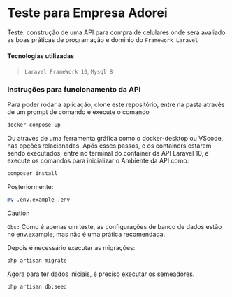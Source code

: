 # Teste para Empresa Adorei
Teste: construção de uma API para compra de celulares onde será avaliado
as boas práticas de programação e dominio do `Framework Laravel`

#### Tecnologias utilizadas
> `Laravel FrameWork 10`, `Mysql 8`

### Instruções para funcionamento da APi 
Para poder rodar a aplicação, clone este repositório, entre na pasta através de um prompt de comando e execute o comando 

```bash
docker-compose up
```

Ou através de uma ferramenta gráfica como o docker-desktop ou VScode, nas opções relacionadas. Após esses passos, e os containers estarem sendo executados, entre no terminal do container da API Laravel 10, e execute os comandos para inicializar o Ambiente da API como:

```bash
composer install
```

Posteriormente:
```bash
mv .env.example .env
```

> [!CAUTION]
> `Obs:` Como é apenas um teste, as configurações de banco de dados estão no env.example, mas não é uma prática recomendada.

Depois é necessário executar as migrações:
```bash
php artisan migrate
```

Agora para ter dados iniciais, é preciso executar os semeadores.
```bash
php artisan db:seed
```

